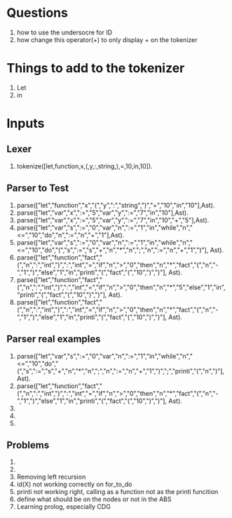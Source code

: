 # Questions

1. how to use the undersocre for ID
2. how change this operator(+) to only display + on the tokenizer

# Things to add to the tokenizer

1. Let
2. in

# Inputs

## Lexer
1. tokenize([let,function,x,(,y,:,string,),=,10,in,10]).
## Parser to Test
1. parse(["let","function","x","(","y",":","string",")","=","10","in","10"],Ast).
2. parse(["let","var","x",":=","5","var","y",":=","7","in","10"],Ast).
3. parse(["let","var","x",":=","5","var","y",":=","7","in","10","+","5"],Ast).
4. parse(["let","var","s",":=","0","var","n",":=","1","in","while","n","<=","10","do","n",":=","n","+","1"],Ast).
5. parse(["let","var","s",":=","0","var","n",":=","1","in","while","n","<=","10","do","(","s",":=","s","+","n","*","n",";","n",":=","n","+","1",")"], Ast).
6. parse(["let","function","fact","(","n",":","int",")",":","int","=","if","n",">","0","then","n","*","fact","(","n","-","1",")","else","1","in","printi","(","fact","(","10",")",")"], Ast).
7. parse(["let","function","fact","(","n",":","int",")",":","int","=","if","n",">","0","then","n","*","5","else","1","in","printi","(","fact","(","10",")",")"], Ast).
8. parse(["let","function","fact","(","n",":","int",")",":","int","=","if","n",">","0","then","n","*","fact","(","n","-","1",")","else","1","in","printi","(","fact","(","10",")",")"], Ast).

## Parser real examples

1. parse(["let","var","s",":=","0","var","n",":=","1","in","while","n","<=","10","do","(","s",":=","s","+","n","*","n",";","n",":=","n","+","1",")",";","printi","(","n",")"], Ast).
2. parse(["let","function","fact","(","n",":","int",")",":","int","=","if","n",">","0","then","n","*","fact","(","n","-","1",")","else","1","in","printi","(","fact","(","10",")",")"], Ast).
3.
4.
5.
## Problems

1.
2.
3. Removing left recursion
4. id(X) not working correctly on for_to_do
4. printi not working right, calling as a function not as the printi funcition
5. define what should be on the nodes or not in the ABS
6. Learning prolog, especially CDG